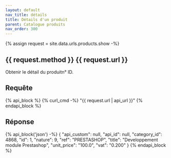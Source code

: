 ```yaml
---
layout: default
nav_title: détails
title: Détails d'un produit
parent: Catalogue produits
nav_order: 300
---
```

{% assign request = site.data.urls.products.show -%}
## {{ request.method }} {{ request.url }}

Obtenir le détail du produitn° ID.

## Requête

{% api_block %}
{% curl_cmd -%}
"{{ request.url | api_url }}"
{% endapi_block %}

## Réponse

{% api_block('json') -%}
{
  "api_custom": null,
  "api_id": null,
  "category_id": 4868,
  "id": 1,
  "nature": 9,
  "ref": "PRESTASHOP",
  "title": "Developpement module Prestashop",
  "unit_price": "100.0",
  "vat": "0.200"
}
{% endapi_block %}
